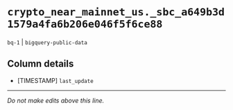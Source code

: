 # `crypto_near_mainnet_us._sbc_a649b3d1579a4fa6b206e046f5f6ce88`
`bq-1` | `bigquery-public-data`

## Column details
* [TIMESTAMP] `last_update`

-------------------------------------------------------------------------------
*Do not make edits above this line.*
